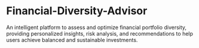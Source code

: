 # Financial-Diversity-Advisor
An intelligent platform to assess and optimize financial portfolio diversity, providing personalized insights, risk analysis, and recommendations to help users achieve balanced and sustainable investments.
